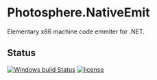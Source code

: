 # Photosphere.NativeEmit
Elementary x86 machine code emmiter for .NET.

## Status
[![Windows build Status](https://ci.appveyor.com/api/projects/status/github/sunloving/photosphere-nemit?retina=true&svg=true)](https://ci.appveyor.com/project/sunloving/photosphere-nemit)
[![license](https://img.shields.io/github/license/mashape/apistatus.svg?maxAge=2592000)](https://github.com/sunloving/photosphere-nemit/blob/master/LICENSE)
